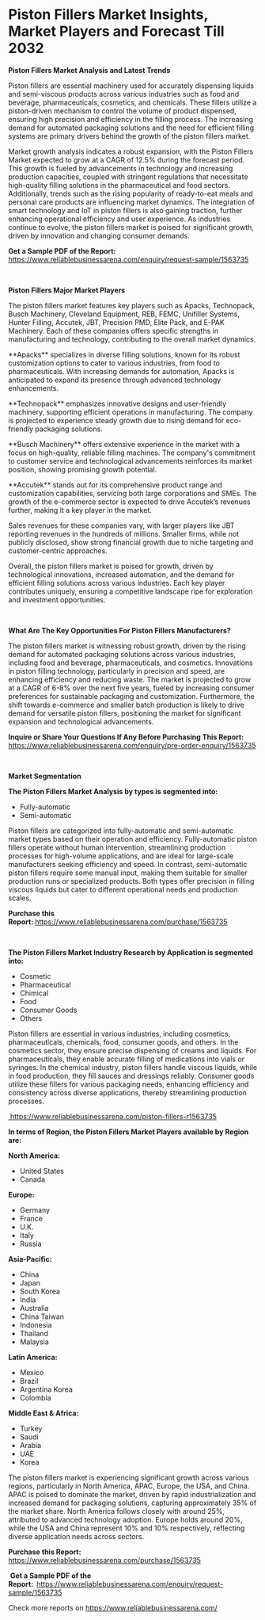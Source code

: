 <p><h1>Piston Fillers Market Insights, Market Players and Forecast Till 2032</h1></p><p><strong>Piston Fillers Market Analysis and Latest Trends</strong></p>
<p><p>Piston fillers are essential machinery used for accurately dispensing liquids and semi-viscous products across various industries such as food and beverage, pharmaceuticals, cosmetics, and chemicals. These fillers utilize a piston-driven mechanism to control the volume of product dispensed, ensuring high precision and efficiency in the filling process. The increasing demand for automated packaging solutions and the need for efficient filling systems are primary drivers behind the growth of the piston fillers market.</p><p>Market growth analysis indicates a robust expansion, with the Piston Fillers Market expected to grow at a CAGR of 12.5% during the forecast period. This growth is fueled by advancements in technology and increasing production capacities, coupled with stringent regulations that necessitate high-quality filling solutions in the pharmaceutical and food sectors. Additionally, trends such as the rising popularity of ready-to-eat meals and personal care products are influencing market dynamics. The integration of smart technology and IoT in piston fillers is also gaining traction, further enhancing operational efficiency and user experience. As industries continue to evolve, the piston fillers market is poised for significant growth, driven by innovation and changing consumer demands.</p></p>
<p><strong>Get a Sample PDF of the Report:&nbsp;</strong> <a href="https://www.reliablebusinessarena.com/enquiry/request-sample/1563735?utm_campaign=2524&utm_medium=2&utm_source=Github&utm_content=ia&utm_term=11042025&utm_id=piston-fillers">https://www.reliablebusinessarena.com/enquiry/request-sample/1563735</a></p>
<p>&nbsp;</p>
<p><strong>Piston Fillers Major Market Players</strong></p>
<p><p>The piston fillers market features key players such as Apacks, Technopack, Busch Machinery, Cleveland Equipment, REB, FEMC, Unifiller Systems, Hunter Filling, Accutek, JBT, Precision PMD, Elite Pack, and E-PAK Machinery. Each of these companies offers specific strengths in manufacturing and technology, contributing to the overall market dynamics.</p><p>**Apacks** specializes in diverse filling solutions, known for its robust customization options to cater to various industries, from food to pharmaceuticals. With increasing demands for automation, Apacks is anticipated to expand its presence through advanced technology enhancements.</p><p>**Technopack** emphasizes innovative designs and user-friendly machinery, supporting efficient operations in manufacturing. The company is projected to experience steady growth due to rising demand for eco-friendly packaging solutions.</p><p>**Busch Machinery** offers extensive experience in the market with a focus on high-quality, reliable filling machines. The company's commitment to customer service and technological advancements reinforces its market position, showing promising growth potential.</p><p>**Accutek** stands out for its comprehensive product range and customization capabilities, servicing both large corporations and SMEs. The growth of the e-commerce sector is expected to drive Accutek’s revenues further, making it a key player in the market.</p><p>Sales revenues for these companies vary, with larger players like JBT reporting revenues in the hundreds of millions. Smaller firms, while not publicly disclosed, show strong financial growth due to niche targeting and customer-centric approaches.</p><p>Overall, the piston fillers market is poised for growth, driven by technological innovations, increased automation, and the demand for efficient filling solutions across various industries. Each key player contributes uniquely, ensuring a competitive landscape ripe for exploration and investment opportunities.</p></p>
<p>&nbsp;</p>
<p><strong>What Are The Key Opportunities For Piston Fillers Manufacturers?</strong></p>
<p><p>The piston fillers market is witnessing robust growth, driven by the rising demand for automated packaging solutions across various industries, including food and beverage, pharmaceuticals, and cosmetics. Innovations in piston filling technology, particularly in precision and speed, are enhancing efficiency and reducing waste. The market is projected to grow at a CAGR of 6-8% over the next five years, fueled by increasing consumer preferences for sustainable packaging and customization. Furthermore, the shift towards e-commerce and smaller batch production is likely to drive demand for versatile piston fillers, positioning the market for significant expansion and technological advancements.</p></p>
<p><strong>Inquire or Share Your Questions If Any Before Purchasing This Report:</strong> <a href="https://www.reliablebusinessarena.com/enquiry/pre-order-enquiry/1563735?utm_campaign=2524&utm_medium=2&utm_source=Github&utm_content=ia&utm_term=11042025&utm_id=piston-fillers">https://www.reliablebusinessarena.com/enquiry/pre-order-enquiry/1563735</a></p>
<p>&nbsp;</p>
<p><strong>Market Segmentation</strong></p>
<p><strong>The Piston Fillers Market Analysis by types is segmented into:</strong></p>
<p><ul><li>Fully-automatic</li><li>Semi-automatic</li></ul></p>
<p><p>Piston fillers are categorized into fully-automatic and semi-automatic market types based on their operation and efficiency. Fully-automatic piston fillers operate without human intervention, streamlining production processes for high-volume applications, and are ideal for large-scale manufacturers seeking efficiency and speed. In contrast, semi-automatic piston fillers require some manual input, making them suitable for smaller production runs or specialized products. Both types offer precision in filling viscous liquids but cater to different operational needs and production scales.</p></p>
<p><strong>Purchase this Report:&nbsp;</strong><a href="https://www.reliablebusinessarena.com/purchase/1563735?utm_campaign=2524&utm_medium=2&utm_source=Github&utm_content=ia&utm_term=11042025&utm_id=piston-fillers">https://www.reliablebusinessarena.com/purchase/1563735</a></p>
<p>&nbsp;</p>
<p><strong>The Piston Fillers Market Industry Research by Application is segmented into:</strong></p>
<p><ul><li>Cosmetic</li><li>Pharmaceutical</li><li>Chimical</li><li>Food</li><li>Consumer Goods</li><li>Others</li></ul></p>
<p><p>Piston fillers are essential in various industries, including cosmetics, pharmaceuticals, chemicals, food, consumer goods, and others. In the cosmetics sector, they ensure precise dispensing of creams and liquids. For pharmaceuticals, they enable accurate filling of medications into vials or syringes. In the chemical industry, piston fillers handle viscous liquids, while in food production, they fill sauces and dressings reliably. Consumer goods utilize these fillers for various packaging needs, enhancing efficiency and consistency across diverse applications, thereby streamlining production processes.</p></p>
<p><a href="https://www.reliablebusinessarena.com/piston-fillers-r1563735?utm_campaign=2524&utm_medium=2&utm_source=Github&utm_content=ia&utm_term=11042025&utm_id=piston-fillers">&nbsp;https://www.reliablebusinessarena.com/piston-fillers-r1563735</a></p>
<p><strong>In terms of Region, the Piston Fillers Market Players available by Region are:</strong></p>
<p>
    <p> <strong> North America: </strong>
        <ul>
            <li>United States</li>
            <li>Canada</li>
        </ul>
        </p> 
    <p> <strong> Europe: </strong>
        <ul>
            <li>Germany</li>
            <li>France</li>
            <li>U.K.</li>
            <li>Italy</li>
            <li>Russia</li>
        </ul>
        </p> 
    <p> <strong> Asia-Pacific: </strong>
        <ul>
            <li>China</li>
            <li>Japan</li>
            <li>South Korea</li>
            <li>India</li>
            <li>Australia</li>
            <li>China Taiwan</li>
            <li>Indonesia</li>
            <li>Thailand</li>
            <li>Malaysia</li>
        </ul>
        </p> 
    <p> <strong> Latin America: </strong>
        <ul>
            <li>Mexico</li>
            <li>Brazil</li>
            <li>Argentina Korea</li>
            <li>Colombia</li>
        </ul>
        </p> 
    <p> <strong> Middle East & Africa: </strong>
        <ul>
            <li>Turkey</li>
            <li>Saudi</li>
            <li>Arabia</li>
            <li>UAE</li>
            <li>Korea</li>
        </ul>
    </p>
    </p>
<p><p>The piston fillers market is experiencing significant growth across various regions, particularly in North America, APAC, Europe, the USA, and China. APAC is poised to dominate the market, driven by rapid industrialization and increased demand for packaging solutions, capturing approximately 35% of the market share. North America follows closely with around 25%, attributed to advanced technology adoption. Europe holds around 20%, while the USA and China represent 10% and 10% respectively, reflecting diverse application needs across sectors. </p></p>
<p><strong>Purchase this Report: </strong><a href="https://www.reliablebusinessarena.com/purchase/1563735?utm_campaign=2524&utm_medium=2&utm_source=Github&utm_content=ia&utm_term=11042025&utm_id=piston-fillers">https://www.reliablebusinessarena.com/purchase/1563735</a></p>
<p>&nbsp;<strong>Get a Sample PDF of the Report:&nbsp;&nbsp;</strong><a href="https://www.reliablebusinessarena.com/enquiry/request-sample/1563735?utm_campaign=2524&utm_medium=2&utm_source=Github&utm_content=ia&utm_term=11042025&utm_id=piston-fillers">https://www.reliablebusinessarena.com/enquiry/request-sample/1563735</a></p>
<p><strong></strong></p>
<p>Check more reports on <a href="https://www.reliablebusinessarena.com/?utm_campaign=2524&utm_medium=2&utm_source=Github&utm_content=ia&utm_term=11042025&utm_id=piston-fillers">https://www.reliablebusinessarena.com/</a></p>